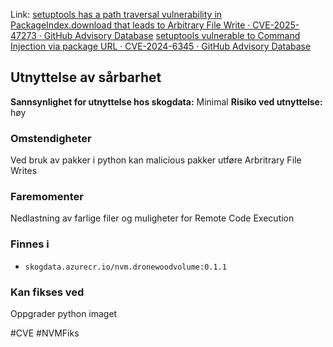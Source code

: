 Link: [setuptools has a path traversal vulnerability in PackageIndex.download that leads to Arbitrary File Write · CVE-2025-47273 · GitHub Advisory Database](https://github.com/advisories/GHSA-5rjg-fvgr-3xxf)
[setuptools vulnerable to Command Injection via package URL · CVE-2024-6345 · GitHub Advisory Database](https://github.com/advisories/GHSA-cx63-2mw6-8hw5)
## Utnyttelse av sårbarhet

**Sannsynlighet for utnyttelse hos skogdata:** Minimal
**Risiko ved utnyttelse:** høy
### Omstendigheter
Ved bruk av pakker i python kan malicious pakker utføre Arbritrary File Writes
### Faremomenter
Nedlastning av farlige filer og muligheter for Remote Code Execution

### Finnes i
- `skogdata.azurecr.io/nvm.dronewoodvolume:0.1.1`

### Kan fikses ved
Oppgrader python imaget

#CVE #NVMFiks 
